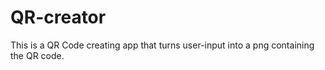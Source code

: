 # QR-creator
This is a QR Code creating app that turns user-input into a png containing the QR code.
